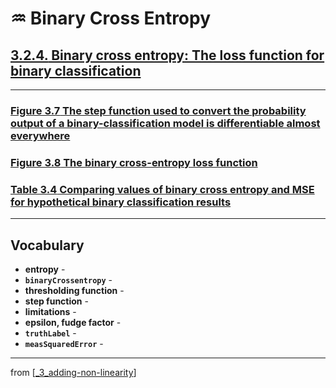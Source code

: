 # ♒️ Binary Cross Entropy

## [**3.2.4.** Binary cross entropy: The loss function for binary classification](https://livebook.manning.com/book/deep-learning-with-javascript/chapter-3/174)

---

### [**Figure 3.7** The step function used to convert the probability output of a binary-classification model is differentiable almost everywhere]()

### [**Figure 3.8** The binary cross-entropy loss function]()

### [**Table 3.4** Comparing values of binary cross entropy and MSE for hypothetical binary classification results]()

---

## **Vocabulary**

- **entropy** -
- **`binaryCrossentropy`** -
- **thresholding function** -
- **step function** -
- **limitations** -
- **epsilon, fudge factor** -
- **`truthLabel`** -
- **`measSquaredError`** -

---
from [[_3_adding-non-linearity]]

[//begin]: # "Autogenerated link references for markdown compatibility"
[_3_adding-non-linearity]: ../_3_adding-non-linearity.md "♒️ NON-LINEARITY"
[//end]: # "Autogenerated link references"